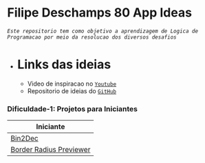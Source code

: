 # Filipe Deschamps 80 App Ideas

*`Este repositorio tem como objetivo a aprendizagem de Logica de Programacao por meio da resolucao dos diversos desafios`*

* # Links das ideias
  * Video de inspiracao no [`Youtube`](https://www.youtube.com/watch?v=H4CCPaYLTWg)
  * Repositorio de ideias do [`GitHub`](https://github.com/florinpop17/app-ideas)

### Dificuldade-1: Projetos para Iniciantes
| Iniciante                                                        | 
| ---------------------------------------------------------------- | 
| [Bin2Dec](./MD/Bin2Dec-App.md)                                   | 
| [Border Radius Previewer](./MD/Border-Radius-Previewer.md)       | 
